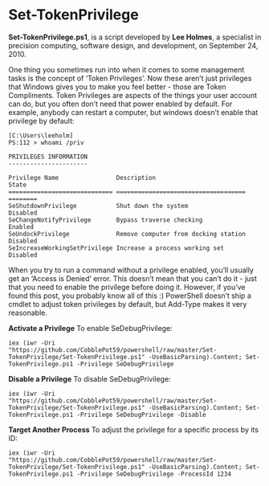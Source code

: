 # Set-TokenPrivilege

**Set-TokenPrivilege.ps1**, is a script developed by **Lee Holmes**, a specialist in precision computing, software design, and development, on September 24, 2010.

One thing you sometimes run into when it comes to some management tasks is the concept of ‘Token Privileges’. Now these aren’t just privileges that Windows gives you to make you feel better - those are Token Compliments. Token Privileges are aspects of the things your user account can do, but you often don’t need that power enabled by default. For example, anybody can restart a computer, but windows doesn’t enable that privilege by default:

```
[C:\Users\leeholm]
PS:112 > whoami /priv

PRIVILEGES INFORMATION
----------------------

Privilege Name                Description                          State
============================= ==================================== ========
SeShutdownPrivilege           Shut down the system                 Disabled
SeChangeNotifyPrivilege       Bypass traverse checking             Enabled
SeUndockPrivilege             Remove computer from docking station Disabled
SeIncreaseWorkingSetPrivilege Increase a process working set       Disabled
```

When you try to run a command without a privilege enabled, you’ll usually get an ‘Access is Denied’ error. This doesn’t mean that you can’t do it -  just that you need to enable the privilege before doing it. However, if you’ve found this post, you probably know all of this :) PowerShell doesn’t ship a cmdlet to adjust token privileges by default, but Add-Type makes it very reasonable.

**Activate a Privilege**
To enable SeDebugPrivilege:

```iex (iwr -Uri "https://github.com/CobblePot59/powershell/raw/master/Set-TokenPrivilege/Set-TokenPrivilege.ps1" -UseBasicParsing).Content; Set-TokenPrivilege.ps1 -Privilege SeDebugPrivilege```

**Disable a Privilege**
To disable SeDebugPrivilege:

```iex (iwr -Uri "https://github.com/CobblePot59/powershell/raw/master/Set-TokenPrivilege/Set-TokenPrivilege.ps1" -UseBasicParsing).Content; Set-TokenPrivilege.ps1 -Privilege SeDebugPrivilege -Disable```

**Target Another Process**
To adjust the privilege for a specific process by its ID:

```iex (iwr -Uri "https://github.com/CobblePot59/powershell/raw/master/Set-TokenPrivilege/Set-TokenPrivilege.ps1" -UseBasicParsing).Content; Set-TokenPrivilege.ps1 -Privilege SeDebugPrivilege -ProcessId 1234```
